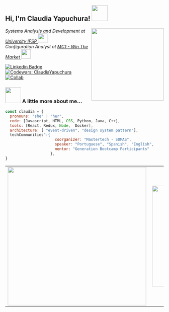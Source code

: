 
<!--
**ClaudiaYapuchura21/ClaudiaYapuchura21** is a ✨ _special_ ✨ repository because its `README.md` (this file) appears on your GitHub profile.
-->
<h2> Hi, I'm Claudia Yapuchura! <img src="https://media.giphy.com/media/mGcNjsfWAjY5AEZNw6/giphy.gif" width="50"></h2>
<img align='right' src="https://media.giphy.com/media/liRTgRfK9XljrH2EFt/giphy.gif" width="230">
<p><em>Systems Analysis and Development at <a href="http://www.unb.br">University IFSP  </a><img src="https://media.giphy.com/media/fYSnHlufseco8Fh93Z/giphy.gif" width="30"></br>Configuration Analyst at <a href="https://www.thoughtworks.com">MC1 - Win The Market  </a><img src="https://media.giphy.com/media/WUlplcMpOCEmTGBtBW/giphy.gif" width="30"> 
</em></p>

[![Linkedin Badge](https://img.shields.io/badge/-claudiayapuchura21-blue?style=flat-square&logo=Linkedin&logoColor=white&link=https://www.linkedin.com/in/claudia-yapuchura/)](https://www.linkedin.com/in/claudia-yapuchura/)
[![Codewars: ClaudiaYapuchura](https://www.codewars.com/users/Claudia%20/badges/micro)](https://www.codewars.com/users/Claudia%20/badges/micro)
[![Collab](https://colab.research.google.com/assets/colab-badge.svg)](https://colab.research.google.com/drive/10870SD8MOeRD7ARFjIoue02z6qlyDbBj#scrollTo=LHZ46m6sdeJZ)


### <img src="https://media.giphy.com/media/VgCDAzcKvsR6OM0uWg/giphy.gif" width="50"> A little more about me...  

```javascript
const claudia = {
  pronouns: "she" | "her",
  code: [Javascript, HTML, CSS, Python, Java, C++],
  tools: [React, Redux, Node,  Docker],
  architecture: [ "event-driven", "design system pattern"],
  techCommunities":{
                      coorganizer: "Mastertech - SOMAS",
                      speaker: "Portuguese", "Spanish", "English",
                      mentor: "Generation Bootcamp Participants"
                    },
}
```

<center>
<table>
  <tr>
      <td><img width="440px" align="left" src="https://github-readme-stats.vercel.app/api?username=ClaudiaYapuchura21&show_icons=truea&layout=compact&theme=tokyonight" /></td>
      <td><img width="320px" align="left" src="https://github-readme-stats.vercel.app/api/top-langs/?username=ClaudiaYapuchura21&layout=compact&theme=tokyonight" /></td>
  </tr>   
</table>
</center>

